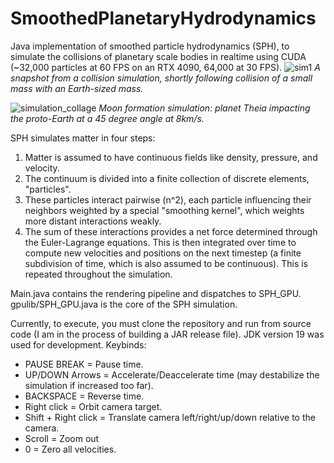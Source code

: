 # SmoothedPlanetaryHydrodynamics
Java implementation of smoothed particle hydrodynamics (SPH), to simulate the collisions of planetary scale bodies in realtime using CUDA (~32,000 particles at 60 FPS on an RTX 4090, 64,000 at 30 FPS).
![sim1](https://github.com/Jazz-Coding/SmoothedPlanetaryHydrodynamics/assets/52354702/270775ec-8975-4c66-baaf-db7d80226f05)
_A snapshot from a collision simulation, shortly following collision of a small mass with an Earth-sized mass._

![simulation_collage](https://github.com/Jazz-Coding/SmoothedPlanetaryHydrodynamics/assets/52354702/8ab87e1c-98db-4b40-9a7b-aac09b9af6eb)
_Moon formation simulation: planet Theia impacting the proto-Earth at a 45 degree angle at 8km/s._

SPH simulates matter in four steps:

1. Matter is assumed to have continuous fields like density, pressure, and velocity.
2. The continuum is divided into a finite collection of discrete elements, "particles".
3. These particles interact pairwise (n^2), each particle influencing their neighbors weighted by a special "smoothing kernel", which weights more distant interactions weakly.
4. The sum of these interactions provides a net force determined through the Euler-Lagrange equations. This is then integrated over time to compute new velocities and positions on the next timestep
   (a finite subdivision of time, which is also assumed to be continuous). This is repeated throughout the simulation.

Main.java contains the rendering pipeline and dispatches to SPH_GPU.
gpulib/SPH_GPU.java is the core of the SPH simulation.

Currently, to execute, you must clone the repository and run from source code (I am in the process of building a JAR release file). JDK version 19 was used for development.
Keybinds:
 - PAUSE BREAK = Pause time.
 - UP/DOWN Arrows = Accelerate/Deaccelerate time (may destabilize the simulation if increased too far).
 - BACKSPACE = Reverse time.
 - Right click = Orbit camera target.
 - Shift + Right click = Translate camera left/right/up/down relative to the camera.
 - Scroll = Zoom out
 - 0 = Zero all velocities.
